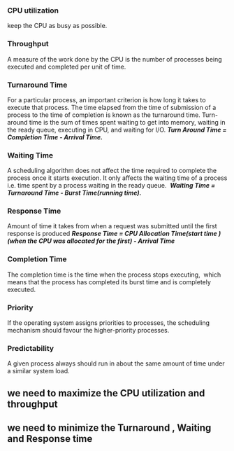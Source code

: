 ### ****CPU utilization****
keep the CPU as busy as possible.
### ****Throughput****
A measure of the work done by the CPU is the number of processes being executed and completed per unit of time.
### ****Turnaround Time****
For a particular process, an important criterion is how long it takes to execute that process. The time elapsed from the time of submission of a process to the time of completion is known as the turnaround time. Turn-around time is the sum of times spent waiting to get into memory, waiting in the ready queue, executing in CPU, and waiting for I/O.
***Turn Around Time = Completion Time - Arrival Time.***
### ****Waiting Time****
A scheduling algorithm does not affect the time required to complete the process once it starts execution. It only affects the waiting time of a process i.e. time spent by a process waiting in the ready queue. 
***Waiting Time = Turnaround Time - Burst Time(running time).***
### ****Response Time****
Amount of time it takes from when a request was submitted until the first response is produced 
***Response Time = CPU Allocation Time(start time )(when the CPU was allocated for the first) - Arrival Time***


### ****Completion Time****
The completion time is the time when the process stops executing,  which means that the process has completed its burst time and is completely executed.
### ****Priority****
If the operating system assigns priorities to processes, the scheduling mechanism should favour the higher-priority processes.
### ****Predictability****
A given process always should run in about the same amount of time under a similar system load.

## we need to maximize the CPU utilization and throughput  

## we need to minimize the Turnaround , Waiting and Response time


